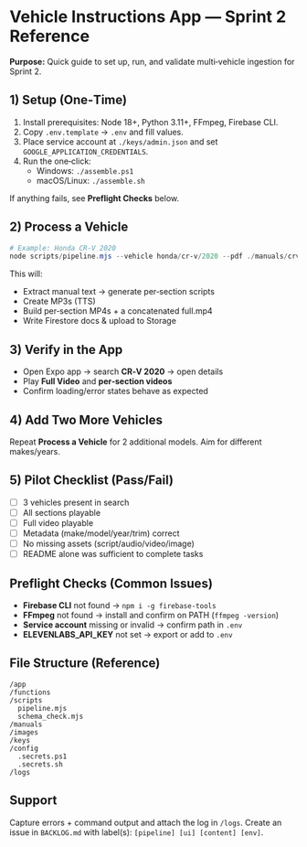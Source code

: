 # Vehicle Instructions App — Sprint 2 Reference
**Purpose:** Quick guide to set up, run, and validate multi‑vehicle ingestion for Sprint 2.

## 1) Setup (One‑Time)
1. Install prerequisites: Node 18+, Python 3.11+, FFmpeg, Firebase CLI.
2. Copy `.env.template` → `.env` and fill values.
3. Place service account at `./keys/admin.json` and set `GOOGLE_APPLICATION_CREDENTIALS`.
4. Run the one‑click:
   - Windows: `./assemble.ps1`
   - macOS/Linux: `./assemble.sh`

If anything fails, see **Preflight Checks** below.

## 2) Process a Vehicle
```powershell
# Example: Honda CR-V 2020
node scripts/pipeline.mjs --vehicle honda/cr-v/2020 --pdf ./manuals/crv2020.pdf --images ./images/crv2020
```
This will:
- Extract manual text → generate per‑section scripts
- Create MP3s (TTS)
- Build per‑section MP4s + a concatenated full.mp4
- Write Firestore docs & upload to Storage

## 3) Verify in the App
- Open Expo app → search **CR‑V 2020** → open details
- Play **Full Video** and **per‑section videos**
- Confirm loading/error states behave as expected

## 4) Add Two More Vehicles
Repeat **Process a Vehicle** for 2 additional models. Aim for different makes/years.

## 5) Pilot Checklist (Pass/Fail)
- [ ] 3 vehicles present in search
- [ ] All sections playable
- [ ] Full video playable
- [ ] Metadata (make/model/year/trim) correct
- [ ] No missing assets (script/audio/video/image)
- [ ] README alone was sufficient to complete tasks

## Preflight Checks (Common Issues)
- **Firebase CLI** not found → `npm i -g firebase-tools`
- **FFmpeg** not found → install and confirm on PATH (`ffmpeg -version`)
- **Service account** missing or invalid → confirm path in `.env`
- **ELEVENLABS_API_KEY** not set → export or add to `.env`

## File Structure (Reference)
```
/app
/functions
/scripts
  pipeline.mjs
  schema_check.mjs
/manuals
/images
/keys
/config
  .secrets.ps1
  .secrets.sh
/logs
```

## Support
Capture errors + command output and attach the log in `/logs`. Create an issue in `BACKLOG.md` with label(s): `[pipeline] [ui] [content] [env]`.
